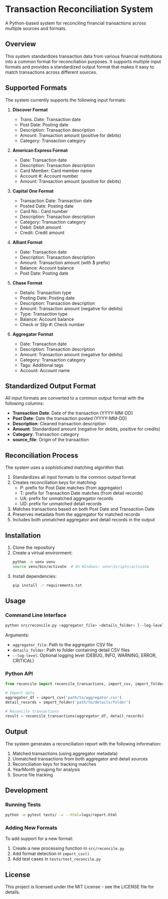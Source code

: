 # Transaction Reconciliation System

A Python-based system for reconciling financial transactions across multiple sources and formats.

## Overview

This system standardizes transaction data from various financial institutions into a common format for reconciliation purposes. It supports multiple input formats and provides a standardized output format that makes it easy to match transactions across different sources.

## Supported Formats

The system currently supports the following input formats:

1. **Discover Format**
   - Trans. Date: Transaction date
   - Post Date: Posting date
   - Description: Transaction description
   - Amount: Transaction amount (positive for debits)
   - Category: Transaction category

2. **American Express Format**
   - Date: Transaction date
   - Description: Transaction description
   - Card Member: Card member name
   - Account #: Account number
   - Amount: Transaction amount (positive for debits)

3. **Capital One Format**
   - Transaction Date: Transaction date
   - Posted Date: Posting date
   - Card No.: Card number
   - Description: Transaction description
   - Category: Transaction category
   - Debit: Debit amount
   - Credit: Credit amount

4. **Alliant Format**
   - Date: Transaction date
   - Description: Transaction description
   - Amount: Transaction amount (with $ prefix)
   - Balance: Account balance
   - Post Date: Posting date

5. **Chase Format**
   - Details: Transaction type
   - Posting Date: Posting date
   - Description: Transaction description
   - Amount: Transaction amount (negative for debits)
   - Type: Transaction type
   - Balance: Account balance
   - Check or Slip #: Check number

6. **Aggregator Format**
   - Date: Transaction date
   - Description: Transaction description
   - Amount: Transaction amount (negative for debits)
   - Category: Transaction category
   - Tags: Additional tags
   - Account: Account name

## Standardized Output Format

All input formats are converted to a common output format with the following columns:

- **Transaction Date**: Date of the transaction (YYYY-MM-DD)
- **Post Date**: Date the transaction posted (YYYY-MM-DD)
- **Description**: Cleaned transaction description
- **Amount**: Standardized amount (negative for debits, positive for credits)
- **Category**: Transaction category
- **source_file**: Origin of the transaction

## Reconciliation Process

The system uses a sophisticated matching algorithm that:

1. Standardizes all input formats to the common output format
2. Creates reconciliation keys for matching:
   - P: prefix for Post Date matches (from aggregator)
   - T: prefix for Transaction Date matches (from detail records)
   - UA: prefix for unmatched aggregator records
   - UD: prefix for unmatched detail records
3. Matches transactions based on both Post Date and Transaction Date
4. Preserves metadata from the aggregator for matched records
5. Includes both unmatched aggregator and detail records in the output

## Installation

1. Clone the repository
2. Create a virtual environment:
   ```bash
   python -m venv venv
   source venv/bin/activate  # On Windows: venv\Scripts\activate
   ```
3. Install dependencies:
   ```bash
   pip install -r requirements.txt
   ```

## Usage

### Command Line Interface

```bash
python src/reconcile.py <aggregator_file> <details_folder> [--log-level LEVEL]
```

Arguments:
- `aggregator_file`: Path to the aggregator CSV file
- `details_folder`: Path to folder containing detail CSV files
- `--log-level`: Optional logging level (DEBUG, INFO, WARNING, ERROR, CRITICAL)

### Python API

```python
from reconcile import reconcile_transactions, import_csv, import_folder

# Import data
aggregator_df = import_csv('path/to/aggregator.csv')
detail_records = import_folder('path/to/details/folder')

# Reconcile transactions
result = reconcile_transactions(aggregator_df, detail_records)
```

## Output

The system generates a reconciliation report with the following information:

1. Matched transactions (using aggregator metadata)
2. Unmatched transactions from both aggregator and detail sources
3. Reconciliation keys for tracking matches
4. YearMonth grouping for analysis
5. Source file tracking

## Development

### Running Tests

```bash
python -m pytest tests/ -v --html=logs/report.html
```

### Adding New Formats

To add support for a new format:

1. Create a new processing function in `src/reconcile.py`
2. Add format detection in `import_csv()`
3. Add test cases in `tests/test_reconcile.py`

## License

This project is licensed under the MIT License - see the LICENSE file for details. 